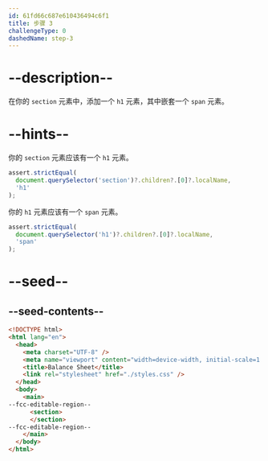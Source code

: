 ```yaml
---
id: 61fd66c687e610436494c6f1
title: 步骤 3
challengeType: 0
dashedName: step-3
---
```


# --description--

在你的 `section` 元素中，添加一个 `h1` 元素，其中嵌套一个 `span` 元素。

# --hints--

你的 `section` 元素应该有一个 `h1` 元素。

```js
assert.strictEqual(
  document.querySelector('section')?.children?.[0]?.localName,
  'h1'
);
```

你的 `h1` 元素应该有一个 `span` 元素。

```js
assert.strictEqual(
  document.querySelector('h1')?.children?.[0]?.localName,
  'span'
);
```

# --seed--

## --seed-contents--

```html
<!DOCTYPE html>
<html lang="en">
  <head>
    <meta charset="UTF-8" />
    <meta name="viewport" content="width=device-width, initial-scale=1.0" />
    <title>Balance Sheet</title>
    <link rel="stylesheet" href="./styles.css" />
  </head>
  <body>
    <main>
--fcc-editable-region--
      <section>
      </section>
--fcc-editable-region--
    </main>
  </body>
</html>
```

```css

```

